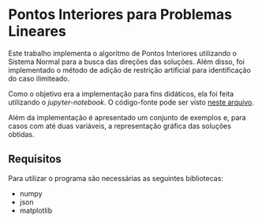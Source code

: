# Pontos Interiores para Problemas Lineares

Este trabalho implementa o algoritmo de Pontos Interiores utilizando o Sistema Normal para a busca das direções das soluções. Além disso, foi implementado o método de adição de restrição artificial para identificação do caso ilimiteado.

Como o objetivo era a implementação para fins didáticos, ela foi feita utilizando o *jupyter-notebook*. O código-fonte pode ser visto [neste arquivo](Interior-Points-Algorithm.ipynb).

Além da implementação é apresentado um conjunto de exemplos e, para casos com até duas variáveis, a representação gráfica das soluções obtidas.

## Requisitos

Para utilizar o programa são necessárias as seguintes bibliotecas:

* numpy
* json
* matplotlib

